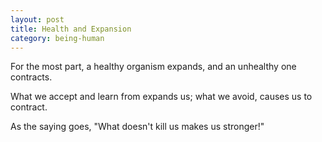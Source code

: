 ```yaml
---
layout: post
title: Health and Expansion
category: being-human
---
```


For the most part, a healthy organism expands, and an unhealthy one contracts.

What we accept and learn from expands us; what we avoid, causes us to contract.

As the saying goes, "What doesn't kill us makes us stronger!"
